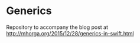 # Generics

Repository to accompany the blog post at http://mhorga.org/2015/12/28/generics-in-swift.html

